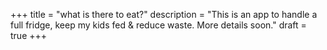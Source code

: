 +++
title = "what is there to eat?"
description = "This is an app to handle a full fridge, keep my kids fed & reduce waste. More details soon."
draft = true
+++
